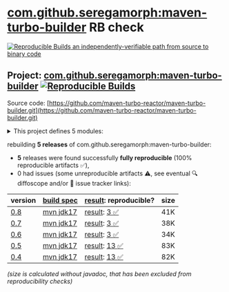 [com.github.seregamorph:maven-turbo-builder](https://central.sonatype.com/artifact/com.github.seregamorph/maven-turbo-builder/versions) RB check
=======

[![Reproducible Builds](https://reproducible-builds.org/images/logos/rb.svg) an independently-verifiable path from source to binary code](https://reproducible-builds.org/)

## Project: [com.github.seregamorph:maven-turbo-builder](https://central.sonatype.com/artifact/com.github.seregamorph/maven-turbo-builder/versions) [![Reproducible Builds](https://img.shields.io/endpoint?url=https://raw.githubusercontent.com/jvm-repo-rebuild/reproducible-central/master/content/com/github/seregamorph/maven-turbo-builder/badge.json)](https://github.com/jvm-repo-rebuild/reproducible-central/blob/master/content/com/github/seregamorph/maven-turbo-builder/README.md)

Source code: [https://github.com/maven-turbo-reactor/maven-turbo-builder.git](https://github.com/maven-turbo-reactor/maven-turbo-builder.git)

<details><summary>This project defines 5 modules:</summary>

* [com.github.seregamorph:maven-local-workspace-reader](https://central.sonatype.com/artifact/com.github.seregamorph/maven-local-workspace-reader/overview)
* [com.github.seregamorph:maven-simple-parallel-builder](https://central.sonatype.com/artifact/com.github.seregamorph/maven-simple-parallel-builder/overview)
* [com.github.seregamorph:maven-test-module-skip-extension](https://central.sonatype.com/artifact/com.github.seregamorph/maven-test-module-skip-extension/overview)
* [com.github.seregamorph:maven-turbo-builder](https://central.sonatype.com/artifact/com.github.seregamorph/maven-turbo-builder/overview)
* [com.github.seregamorph:maven-turbo-reactor](https://central.sonatype.com/artifact/com.github.seregamorph/maven-turbo-reactor/overview)
</details>

rebuilding **5 releases** of com.github.seregamorph:maven-turbo-builder:
- **5** releases were found successfully **fully reproducible** (100% reproducible artifacts :white_check_mark:),
- 0 had issues (some unreproducible artifacts :warning:, see eventual :mag: diffoscope and/or :memo: issue tracker links):

| version | [build spec](/BUILDSPEC.md) | [result](https://reproducible-builds.org/docs/jvm/): reproducible? | size |
| -- | --------- | ------ | -- |
| [0.8](https://central.sonatype.com/artifact/com.github.seregamorph/maven-turbo-builder/0.8/pom) | [mvn jdk17](maven-turbo-builder-0.8.buildspec) | [result](maven-turbo-builder-0.8.buildinfo): [3 :white_check_mark: ](maven-turbo-builder-0.8.buildcompare) | 41K |
| [0.7](https://central.sonatype.com/artifact/com.github.seregamorph/maven-turbo-builder/0.7/pom) | [mvn jdk17](maven-turbo-builder-0.7.buildspec) | [result](maven-turbo-builder-0.7.buildinfo): [3 :white_check_mark: ](maven-turbo-builder-0.7.buildcompare) | 38K |
| [0.6](https://central.sonatype.com/artifact/com.github.seregamorph/maven-turbo-builder/0.6/pom) | [mvn jdk17](maven-turbo-builder-0.6.buildspec) | [result](maven-turbo-builder-0.6.buildinfo): [3 :white_check_mark: ](maven-turbo-builder-0.6.buildcompare) | 34K |
| [0.5](https://central.sonatype.com/artifact/com.github.seregamorph/maven-turbo-builder/0.5/pom) | [mvn jdk17](maven-turbo-builder-0.5.buildspec) | [result](maven-turbo-reactor-0.5.buildinfo): [13 :white_check_mark: ](maven-turbo-reactor-0.5.buildcompare) | 83K |
| [0.4](https://central.sonatype.com/artifact/com.github.seregamorph/maven-turbo-builder/0.4/pom) | [mvn jdk17](maven-turbo-builder-0.4.buildspec) | [result](maven-turbo-reactor-0.4.buildinfo): [13 :white_check_mark: ](maven-turbo-reactor-0.4.buildcompare) | 82K |

<i>(size is calculated without javadoc, that has been excluded from reproducibility checks)</i>
